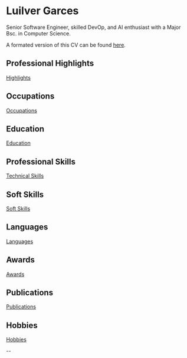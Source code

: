 Luilver Garces
==============

Senior Software Engineer, skilled DevOp, and AI enthusiast with a Major Bsc. in Computer Science.

A formated version of this CV can be found [here][].

## Professional Highlights

[Highlights][]

## Occupations

[Occupations][]

## Education

[Education][]

## Professional Skills

[Technical Skills][]

## Soft Skills

[Soft Skills][]

## Languages

[Languages][]

## Awards

[Awards][]

## Publications

[Publications][]

## Hobbies

[Hobbies][]

--

[Highlights]: ./Highlights.md
[Technical Skills]: ./Technical_skills.md
[Occupations]: ./Occupations.md
[Education]: ./Education.md
[Languages]: ./Languages.md
[Hobbies]: ./Hobbies.md
[Soft Skills]: ./Soft_skills.md
[Awards]: ./Awards.md
[Publications]: ./Publications.md
[here]: https://luilver.github.io/markdown-cv
